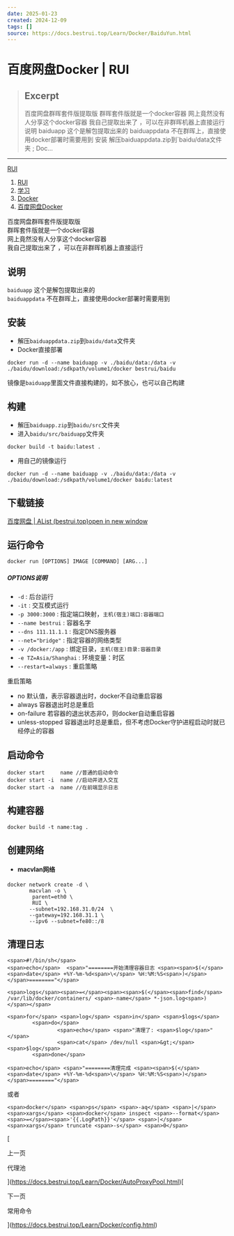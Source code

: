 ```yaml
---
date: 2025-01-23
created: 2024-12-09
tags: []
source: https://docs.bestrui.top/Learn/Docker/BaiduYun.html
---
```


# 百度网盘Docker | RUI

> ## Excerpt
> 百度网盘群晖套件版提取版 群晖套件版就是一个docker容器 网上竟然没有人分享这个docker容器 我自己提取出来了 ，可以在非群晖机器上直接运行 说明 baiduapp 这个是解包提取出来的 baiduappdata 不在群晖上，直接使用docker部署时需要用到 安装 解压baiduappdata.zip到`baidu/data文件夹 ; Doc...

---
[RUI](https://docs.bestrui.top/)

1.  [RUI](https://docs.bestrui.top/)
2.  [学习](https://docs.bestrui.top/Learn/)
3.  [Docker](https://docs.bestrui.top/Learn/Docker/)
4.  [百度网盘Docker](https://docs.bestrui.top/Learn/Docker/BaiduYun.html)

百度网盘群晖套件版提取版  
群晖套件版就是一个docker容器  
网上竟然没有人分享这个docker容器  
我自己提取出来了 ，可以在非群晖机器上直接运行

## 说明

`baiduapp` 这个是解包提取出来的  
`baiduappdata` 不在群晖上，直接使用docker部署时需要用到

## 安装

-   解压`baiduappdata.zip`到`baidu/data`文件夹
-   Docker直接部署

```
docker run -d --name baiduapp -v ./baidu/data:/data -v ./baidu/download:/sdkpath/volume1/docker bestrui/baidu
```

镜像是`baiduapp`里面文件直接构建的，如不放心，也可以自己构建

## 构建

-   解压`baiduapp.zip`到`baidu/src`文件夹
-   进入`baidu/src/baiduapp`文件夹

```
docker build -t baidu:latest .
```

-   用自己的镜像运行

```
docker run -d --name baiduapp -v ./baidu/data:/data -v ./baidu/download:/sdkpath/volume1/docker baidu:latest
```

## 下载链接

[百度网盘 | AList (bestrui.top)open in new window](https://alist.bestrui.top/OneDrive/Download/Share/%E7%99%BE%E5%BA%A6%E7%BD%91%E7%9B%98)

## 运行命令

```
docker run [OPTIONS] IMAGE [COMMAND] [ARG...]
```

##### OPTIONS说明

-   `-d` : 后台运行
-   `-it` : 交互模式运行
-   `-p 3000:3000` : 指定端口映射，`主机(宿主)端口:容器端口`
-   `--name bestrui` : 容器名字
-   `--dns 111.11.1.1` : 指定DNS服务器
-   `--net="bridge"` : 指定容器的网络类型
-   `-v /docker:/app` : 绑定目录，`主机(宿主)目录:容器目录`
-   `-e TZ=Asia/Shanghai` : 环境变量：时区
-   `--restart=always` : 重启策略

重启策略

-   no 默认值，表示容器退出时，docker不自动重启容器
-   always 容器退出时总是重启
-   on-failure 若容器的退出状态非0，则docker自动重启容器
-   unless-stopped 容器退出时总是重启，但不考虑Docker守护进程启动时就已经停止的容器

## 启动命令

```
docker start     name //普通的启动命令
docker start -i  name //启动并进入交互
docker start -a  name //在前端显示日志
```

## 构建容器

```
docker build -t name:tag .
```

## 创建网络

-   #### macvlan网络
    

```
docker network create -d \
       macvlan -o \
        parent=eth0 \
        RUI \
       --subnet=192.168.31.0/24  \
       --gateway=192.168.31.1 \
       --ipv6 --subnet=fe80::/8
```

## 清理日志

```
<span>#!/bin/sh</span>
<span>echo</span>  <span>"========开始清理容器日志 <span><span>$(</span><span>date</span> +%Y-%m-%d<span>\</span> %H:%M:%S<span>)</span></span>========"</span>  
  
<span>logs</span><span>=</span><span><span>$(</span><span>find</span> /var/lib/docker/containers/ <span>-name</span> *-json.log<span>)</span></span>  
  
<span>for</span> <span>log</span> <span>in</span> <span>$logs</span>  
        <span>do</span>  
                <span>echo</span> <span>"清理了: <span>$log</span>"</span>  
                <span>cat</span> /dev/null <span>&gt;</span> <span>$log</span>  
        <span>done</span>  

<span>echo</span> <span>"========清理完成 <span><span>$(</span><span>date</span> +%Y-%m-%d<span>\</span> %H:%M:%S<span>)</span></span>========"</span> 
```

或者

```
<span>docker</span> <span>ps</span> <span>-aq</span> <span>|</span> <span>xargs</span> <span>docker</span> inspect <span>--format</span><span>=</span><span>'{{.LogPath}}'</span> <span>|</span> <span>xargs</span> truncate <span>-s</span> <span>0</span>
```

[

上一页

代理池

](https://docs.bestrui.top/Learn/Docker/AutoProxyPool.html)[

下一页

常用命令

](https://docs.bestrui.top/Learn/Docker/config.html)
